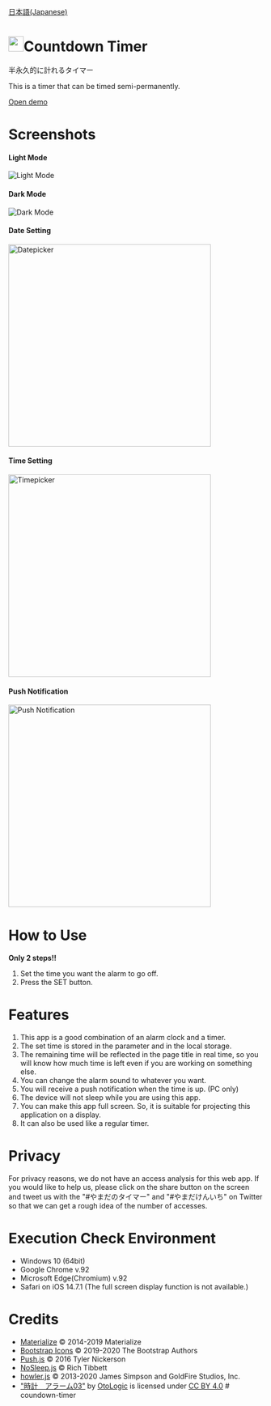 [日本語(Japanese)](README_ja.md)
# <img src="./favicon/favicon.ico" width="30px">Countdown Timer
半永久的に計れるタイマー

This is a timer that can be timed semi-permanently.

[Open demo](https://timer.frogapp.net/?date=2023/01/01&time=00:00&title=2023)

# Screenshots
#### Light Mode
![Light Mode](https://user-images.githubusercontent.com/75155258/148018064-1337abf8-5f36-4698-9c2d-a26f9a9a82f2.png)

#### Dark Mode
![Dark Mode](https://user-images.githubusercontent.com/75155258/148018067-959f6cae-d18d-48b0-a7d1-240987ea1d68.png)

#### Date Setting
<img src="https://user-images.githubusercontent.com/75155258/127759896-430e7e00-c02b-4a0b-a57f-6821a8fa836e.png" width ="400px" alt="Datepicker">

#### Time Setting
<img src="https://user-images.githubusercontent.com/75155258/126022544-25253941-b71a-4525-9efc-2ababbbe27b0.png" width ="400px" alt="Timepicker">

#### Push Notification
<img src="https://user-images.githubusercontent.com/75155258/148018460-3722ee5f-7f51-4c58-8c38-252a41179cf4.png" width ="400px" alt="Push Notification">

# How to Use
**Only 2 steps!!**  
1. Set the time you want the alarm to go off.
2. Press the SET button.
# Features
1. This app is a good combination of an alarm clock and a timer.
2. The set time is stored in the parameter and in the local storage.
3. The remaining time will be reflected in the page title in real time, so you will know how much time is left even if you are working on something else.
4. You can change the alarm sound to whatever you want.
5. You will receive a push notification when the time is up. (PC only)
6. The device will not sleep while you are using this app.
7. You can make this app full screen. So, it is suitable for projecting this application on a display.
8. It can also be used like a regular timer.
# Privacy
For privacy reasons, we do not have an access analysis for this web app. If you would like to help us, please click on the share button on the screen and tweet us with the "#やまだのタイマー" and "#やまだけんいち" on Twitter so that we can get a rough idea of the number of accesses.
# Execution Check Environment
- Windows 10 (64bit)
- Google Chrome v.92
- Microsoft Edge(Chromium) v.92
- Safari on iOS 14.7.1 (The full screen display function is not available.)
# Credits
- [Materialize](https://github.com/materializecss/materialize/blob/v1-dev/LICENSE) &copy; 2014-2019 Materialize
- [Bootstrap Icons](https://github.com/twbs/icons/blob/main/LICENSE.md) &copy; 2019-2020 The Bootstrap Authors
- [Push.js](https://github.com/Nickersoft/push.js/blob/master/LICENSE.md) &copy; 2016 Tyler Nickerson
- [NoSleep.js](https://github.com/richtr/NoSleep.js/blob/master/LICENSE) &copy; Rich Tibbett
- [howler.js](https://github.com/goldfire/howler.js/blob/master/LICENSE.md) &copy; 2013-2020 James Simpson and GoldFire Studios, Inc.
- ["時計　アラーム03"](https://otologic.jp/free/se/clock01.html) by [OtoLogic](https://otologic.jp/) is licensed under [CC BY 4.0](https://creativecommons.org/licenses/by/4.0/legalcode)
#   c o u n d o w n - t i m e r  
 